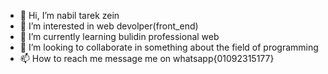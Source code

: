 - 👋 Hi, I’m nabil tarek zein
- 👀 I’m interested in web devolper(front_end)
- 🌱 I’m currently learning bulidin professional web
- 💞️ I’m looking to collaborate  in something about the field of programming
- 📫 How to reach me message me on whatsapp{01092315177}

<!---
nabil32004/nabil32004 is a ✨ special ✨ repository because its `README.md` (this file) appears on your GitHub profile.
You can click the Preview link to take a look at your changes.
--->
